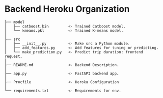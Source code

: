 Backend Heroku Organization 
===============
    ├── model
    │   ├── catboost.bin         <- Trained Catboost model.
    │   └── kmeans.pkl           <- Trained K-means model.
    │
    ├── src
    │   ├── __init__.py          <- Make src a Python module.
    │   ├── add_features.py      <- Add features for tuning or predicting.
    │   └── make_prediction.py   <- Predict trip duration: frontend request.
    │                     
    ├── README.md                <- Backend Description.
    │
    ├── app.py                   <- FastAPI backend app.
    │
    ├── Procfile                 <- Heroku Configuration
    │
    └── requirements.txt         <- Requirements for env.
